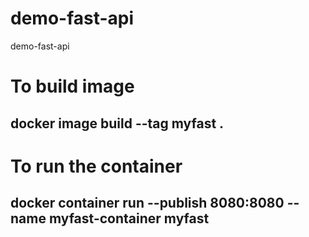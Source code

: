 # demo-fast-api
demo-fast-api
# To build image
## docker image build --tag myfast .
# To run the container 
## docker container run --publish 8080:8080 --name myfast-container myfast
